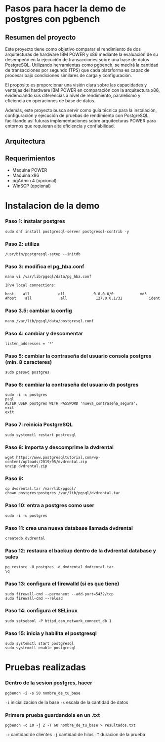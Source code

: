 # Pasos para hacer la demo de postgres con pgbench

## Resumen del proyecto
Este proyecto tiene como objetivo comparar el rendimiento de dos arquitecturas de hardware IBM POWER y x86 mediante la evaluación de su desempeño en la ejecución de transacciones sobre una base de datos PostgreSQL. Utilizando herramientas como pgbench, se medirá la cantidad de transacciones por segundo (TPS) que cada plataforma es capaz de procesar bajo condiciones similares de carga y configuración.

El propósito es proporcionar una visión clara sobre las capacidades y ventajas del hardware IBM POWER en comparación con la arquitectura x86, evidenciando sus diferencias a nivel de rendimiento, paralelismo y eficiencia en operaciones de base de datos.

Además, este proyecto busca servir como guía técnica para la instalación, configuración y ejecución de pruebas de rendimiento con PostgreSQL, facilitando así futuras implementaciones sobre arquitecturas POWER para entornos que requieran alta eficiencia y confiabilidad.
## Arquitectura

## Requerimientos
- Maquina POWER
- Maquina x86
- pgAdmin 4 (opcional)
- WinSCP (opcional)

# Instalacion de la demo

### Paso 1: instalar postgres
```
sudo dnf install postgresql-server postgresql-contrib -y
```
### Paso 2: utiliza
```
/usr/bin/postgresql-setup --initdb
```
### Paso 3: modifica el pg_hba.conf
```
nano vi /var/lib/pgsql/data/pg_hba.conf
```

`IPv4 local connections:`
```
host    all             all             0.0.0.0/0            md5
#host    all             all             127.0.0.1/32            ident
```
### Paso 3.5: cambiar la config
```
nano /var/lib/pgsql/data/postgresql.conf
```
### Paso 4: cambiar y descomentar

`listen_addresses = '*'`

### Paso 5: cambiar la contraseña del usuario consola postgres (min. 8 caracteres)
```
sudo passwd postgres
```
### Paso 6: cambiar la contraseña del usuario db postgres
```
sudo -i -u postgres
psql
ALTER USER postgres WITH PASSWORD 'nueva_contraseña_segura';
exit
exit
```
### Paso 7: reinicia PostgreSQL
```
sudo systemctl restart postresql
```
### Paso 8: importa y descomprime la dvdrental
```
wget https://www.postgresqltutorial.com/wp-content/uploads/2019/05/dvdrental.zip
unzip dvdrental.zip
```
### Paso 9: 
```
cp dvdrental.tar /var/lib/pgsql/
chown postgres:postgres /var/lib/pgsql/dvdrental.tar
```
### Paso 10: entra a postgres como user
```
sudo -i -u postgres
```
### Paso 11: crea una nueva database llamada dvdrental
```
createdb dvdrental
```
### Paso 12: restaura el backup dentro de la dvdrental database y sales
```
pg_restore -U postgres -d dvdrental dvdrental.tar
\q
```
### Paso 13: configura el firewalld (si es que tiene)
```
sudo firewall-cmd --permanent --add-port=5432/tcp
sudo firewall-cmd --reload
```
### Paso 14: configura el SELinux
```
sudo setsebool -P httpd_can_network_connect_db 1
```
### Paso 15: inicia y habilita el postgresql
```
sudo systemctl start postgresql
sudo systemctl enable postgresql
```
# Pruebas realizadas

### Dentro de la sesion postgres, hacer
```
pgbench -i -s 50 nombre_de_tu_base
```
`-i` inicializacion de la base
`-s` escala de la cantidad de datos
### Primera prueba guardandola en un .txt
```
pgbench -c 10 -j 2 -T 60 nombre_de_tu_base > resultados.txt
```
`-c` cantidad de clientes
`-j` cantidad de hilos
`-T` duracion de la prueba





